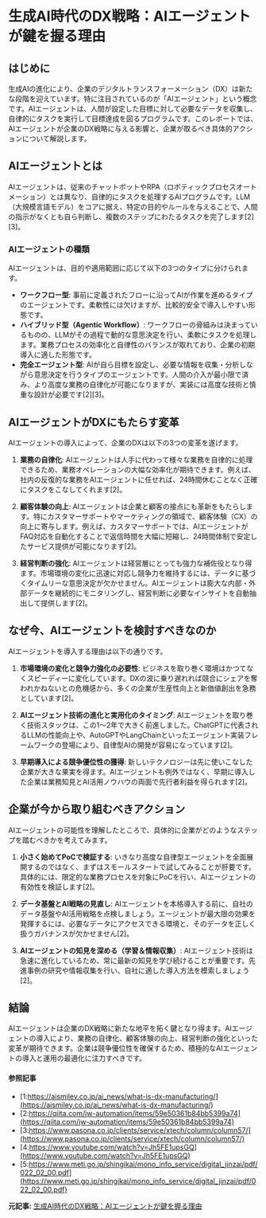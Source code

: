# 生成AI時代のDX戦略：AIエージェントが鍵を握る理由

## はじめに

生成AIの進化により、企業のデジタルトランスフォーメーション（DX）は新たな段階を迎えています。特に注目されているのが「AIエージェント」という概念です。AIエージェントは、人間が設定した目標に対して必要なデータを収集し、自律的にタスクを実行して目標達成を図るプログラムです。このレポートでは、AIエージェントが企業のDX戦略に与える影響と、企業が取るべき具体的アクションについて解説します。

## AIエージェントとは

AIエージェントは、従来のチャットボットやRPA（ロボティックプロセスオートメーション）とは異なり、自律的にタスクを処理するAIプログラムです。LLM（大規模言語モデル）をコアに据え、特定の目的やルールを与えることで、人間の指示がなくとも自ら判断し、複数のステップにわたるタスクを完了します[2][3]。

### AIエージェントの種類

AIエージェントは、目的や適用範囲に応じて以下の3つのタイプに分けられます。

- **ワークフロー型**: 事前に定義されたフローに沿ってAIが作業を進めるタイプのエージェントです。柔軟性には欠けますが、比較的安全で導入しやすい形態です。
- **ハイブリッド型（Agentic Workflow）**: ワークフローの骨組みは決まっているものの、LLMがその過程で動的な意思決定を行い、柔軟にタスクを処理します。業務プロセスの効率化と自律性のバランスが取れており、企業の初期導入に適した形態です。
- **完全エージェント型**: AIが自ら目標を設定し、必要な情報を収集・分析しながら意思決定を行うタイプのエージェントです。人間の介入が最小限で済み、より高度な業務の自律化が可能になりますが、実装には高度な技術と慎重な設計が必要です[2][3]。

## AIエージェントがDXにもたらす変革

AIエージェントの導入によって、企業のDXは以下の3つの変革を遂げます。

1. **業務の自律化**: AIエージェントは人手に代わって様々な業務を自律的に処理できるため、業務オペレーションの大幅な効率化が期待できます。例えば、社内の反復的な業務をAIエージェントに任せれば、24時間休むことなく正確にタスクをこなしてくれます[2]。

2. **顧客体験の向上**: AIエージェントは企業と顧客の接点にも革新をもたらします。特にカスタマーサポートやマーケティングの領域で、顧客体験（CX）の向上に寄与します。例えば、カスタマーサポートでは、AIエージェントがFAQ対応を自動化することで返信時間を大幅に短縮し、24時間体制で安定したサービス提供が可能になります[2]。

3. **経営判断の強化**: AIエージェントは経営層にとっても強力な補佐役となり得ます。市場環境の変化に迅速に対応し競争力を維持するには、データに基づくタイムリーな意思決定が欠かせません。AIエージェントは膨大な内部・外部データを継続的にモニタリングし、経営判断に必要なインサイトを自動抽出して提供します[2]。

## なぜ今、AIエージェントを検討すべきなのか

AIエージェントを導入する理由は以下の通りです。

1. **市場環境の変化と競争力強化の必要性**: ビジネスを取り巻く環境はかつてなくスピーディーに変化しています。DXの波に乗り遅れれば競合にシェアを奪われかねないとの危機感から、多くの企業が生産性向上と新価値創出を急務としています[2]。

2. **AIエージェント技術の進化と実用化のタイミング**: AIエージェントを取り巻く技術スタックは、この1～2年で大きく前進しました。ChatGPTに代表されるLLMの性能向上や、AutoGPTやLangChainといったエージェント実装フレームワークの登場により、自律型AIの開発が容易になっています[2]。

3. **早期導入による競争優位性の獲得**: 新しいテクノロジーは先に使いこなした企業が大きな果実を得ます。AIエージェントも例外ではなく、早期に導入した企業は業務知見とAI活用ノウハウの両面で先行者利益を得られます[2]。

## 企業が今から取り組むべきアクション

AIエージェントの可能性を理解したところで、具体的に企業がどのようなステップを踏むべきかを考えてみます。

1. **小さく始めてPoCで検証する**: いきなり高度な自律型エージェントを全面展開するのではなく、まずはスモールスタートで試してみることが肝要です。具体的には、限定的な業務プロセスを対象にPoCを行い、AIエージェントの有効性を検証します[2]。

2. **データ基盤とAI戦略の見直し**: AIエージェントを本格導入する前に、自社のデータ基盤やAI活用戦略を点検しましょう。エージェントが最大限の効果を発揮するには、必要なデータにアクセスできる環境と、そのデータを正しく扱うガバナンスが欠かせません[2]。

3. **AIエージェントの知見を深める（学習＆情報収集）**: AIエージェント技術は急速に進化しているため、常に最新の知見を学び続けることが重要です。先進事例の研究や情報収集を行い、自社に適した導入方法を模索しましょう[2]。

## 結論

AIエージェントは企業のDX戦略に新たな地平を拓く鍵となり得ます。AIエージェントの導入により、業務の自律化、顧客体験の向上、経営判断の強化といった変革が期待できます。企業は競争優位性を確保するため、積極的なAIエージェントの導入と運用の最適化に注力すべきです。

#### 参照記事
- [1:https://aismiley.co.jp/ai_news/what-is-dx-manufacturing/](https://aismiley.co.jp/ai_news/what-is-dx-manufacturing/)
- [2:https://qiita.com/jw-automation/items/59e50361b84bb5399a74](https://qiita.com/jw-automation/items/59e50361b84bb5399a74)
- [3:https://www.pasona.co.jp/clients/service/xtech/column/column57/](https://www.pasona.co.jp/clients/service/xtech/column/column57/)
- [4:https://www.youtube.com/watch?v=Jh5FE1upsGQ](https://www.youtube.com/watch?v=Jh5FE1upsGQ)
- [5:https://www.meti.go.jp/shingikai/mono_info_service/digital_jinzai/pdf/022_02_00.pdf](https://www.meti.go.jp/shingikai/mono_info_service/digital_jinzai/pdf/022_02_00.pdf)


**元記事:** [生成AI時代のDX戦略：AIエージェントが鍵を握る理由](https://newspicks.com/news/13846215/body/?ref=topics)